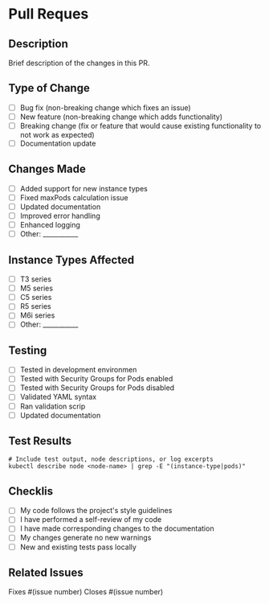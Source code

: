 # Pull Reques

## Description
Brief description of the changes in this PR.

## Type of Change
- [ ] Bug fix (non-breaking change which fixes an issue)
- [ ] New feature (non-breaking change which adds functionality)
- [ ] Breaking change (fix or feature that would cause existing functionality to not work as expected)
- [ ] Documentation update

## Changes Made
- [ ] Added support for new instance types
- [ ] Fixed maxPods calculation issue
- [ ] Updated documentation
- [ ] Improved error handling
- [ ] Enhanced logging
- [ ] Other: ___________

## Instance Types Affected
- [ ] T3 series
- [ ] M5 series
- [ ] C5 series
- [ ] R5 series
- [ ] M6i series
- [ ] Other: ___________

## Testing
- [ ] Tested in development environmen
- [ ] Tested with Security Groups for Pods enabled
- [ ] Tested with Security Groups for Pods disabled
- [ ] Validated YAML syntax
- [ ] Ran validation scrip
- [ ] Updated documentation

## Test Results
```
# Include test output, node descriptions, or log excerpts
kubectl describe node <node-name> | grep -E "(instance-type|pods)"
```

## Checklis
- [ ] My code follows the project's style guidelines
- [ ] I have performed a self-review of my code
- [ ] I have made corresponding changes to the documentation
- [ ] My changes generate no new warnings
- [ ] New and existing tests pass locally

## Related Issues
Fixes #(issue number)
Closes #(issue number)
